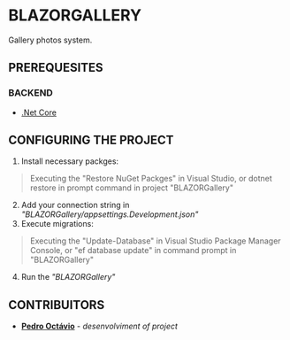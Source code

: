 # BLAZORGALLERY
Gallery photos system.
## PREREQUESITES
### BACKEND
* [.Net Core](https://dotnet.microsoft.com/download)
## CONFIGURING THE PROJECT
1) Install necessary packges:
> Executing the "Restore NuGet Packges" in Visual Studio, or dotnet restore in prompt command in project "BLAZORGallery"
2) Add your connection string in *"BLAZORGallery/appsettings.Development.json"*
3) Execute migrations:
> Executing the "Update-Database" in Visual Studio Package Manager Console, or "ef database update" in command prompt in "BLAZORGallery"
4) Run the *"BLAZORGallery"*
## CONTRIBUITORS
* [**Pedro Octávio**](https://github.com/pedro-octavio) - *desenvolviment of project*
